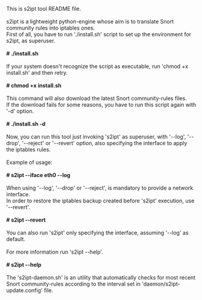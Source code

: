 This is s2ipt tool README file. <br/><br/>
s2ipt is a lightweight python-engine whose aim is to translate Snort community rules into iptables ones. <br/>
First of all, you have to run './install.sh' script to set up the environment for s2ipt, as superuser. <br/><br/>
	**# ./install.sh** <br/><br/>
If your system doesn't recognize the script as executable, run 'chmod +x install.sh' and then retry. <br/><br/>
	**# chmod +x install.sh** <br/><br/>
This command will also download the latest Snort community-rules files. <br/>
If the download fails for some reasons, you have to run this script again with '-d' option. <br/><br/>
	**# ./install.sh -d** <br/><br/>
Now, you can run this tool just invoking 's2ipt' as superuser, with '--log', '--drop', '--reject' or '--revert' option, also specifying the interface to apply the iptables rules. <br/> <br/>
Example of usage: <br/><br/>
	**# s2ipt --iface eth0 --log** <br/><br/>
When using '--log', '--drop' or '--reject', is mandatory to provide a network interface. <br/>
In order to restore the iptables backup created before 's2ipt' execution, use '--revert'. <br/><br/>
	**# s2ipt --revert** <br/><br/>
You can also run 's2ipt' only specifying the interface, assuming '--log' as default. <br/><br/>
For more information run 's2ipt --help'. <br/><br/>
	**# s2ipt --help** <br/><br/>
The 's2ipt-daemon.sh' is an utility that automatically checks for most recent Snort community-rules according to the interval set in 'daemon/s2ipt-update.config' file.

